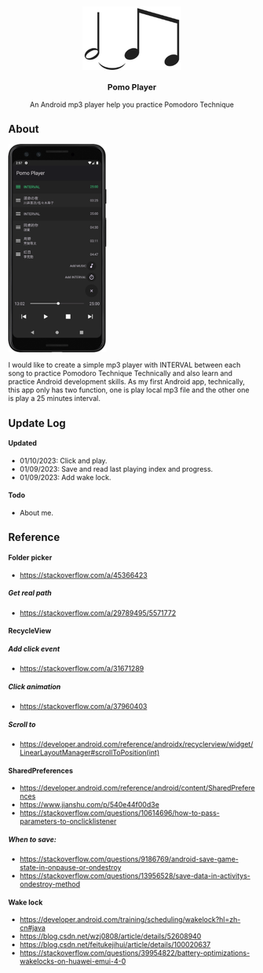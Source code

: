 <div align="center">
<img src="./readme/logo.png" alt="" width="200"/>
</div>
<h3 align="center">Pomo Player</h3>
<p align="center">An Android mp3 player help you practice Pomodoro Technique</p>

## About
<!-- ![](./readme/Screenshot.png) -->
<img src="./readme/Screenshot.png" alt="" width="200"/>
<p>I would like to create a simple mp3 player with INTERVAL between each song to practice Pomodoro Technique Technically and also learn and practice Android development skills. As my first Android app, technically, this app only has two function, one is play local mp3 file and the other one is play a 25 minutes interval.</p>

## Update Log
#### Updated
- 01/10/2023: Click and play.
- 01/09/2023: Save and read last playing index and progress.
- 01/09/2023: Add wake lock. 
#### Todo
- About me.

## Reference
#### Folder picker 
- https://stackoverflow.com/a/45366423
##### Get real path
- https://stackoverflow.com/a/29789495/5571772
#### RecycleView
##### Add click event
- https://stackoverflow.com/a/31671289
##### Click animation
- https://stackoverflow.com/a/37960403
##### Scroll to
- https://developer.android.com/reference/androidx/recyclerview/widget/LinearLayoutManager#scrollToPosition(int)
#### SharedPreferences
- https://developer.android.com/reference/android/content/SharedPreferences
- https://www.jianshu.com/p/540e44f00d3e
- https://stackoverflow.com/questions/10614696/how-to-pass-parameters-to-onclicklistener
##### When to save: 
- https://stackoverflow.com/questions/9186769/android-save-game-state-in-onpause-or-ondestroy
- https://stackoverflow.com/questions/13956528/save-data-in-activitys-ondestroy-method

#### Wake lock
- https://developer.android.com/training/scheduling/wakelock?hl=zh-cn#java
- https://blog.csdn.net/wzj0808/article/details/52608940
- https://blog.csdn.net/feitukejihui/article/details/100020637
- https://stackoverflow.com/questions/39954822/battery-optimizations-wakelocks-on-huawei-emui-4-0